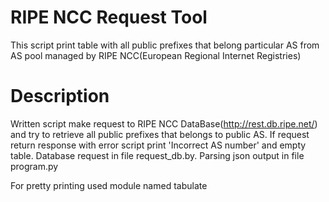 # RIPE NCC Request Tool

This script print table with all public prefixes that belong particular AS 
from AS pool managed by RIPE NCC(European Regional Internet Registries)

# Description

Written script make request to RIPE NCC DataBase(http://rest.db.ripe.net/)
and try to retrieve all public prefixes that belongs to public AS. If request 
return response with error script print 'Incorrect AS number' and empty table.
Database request in file request_db.by.
Parsing json output in file program.py

For pretty printing used module named tabulate